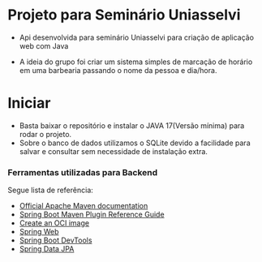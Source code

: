 # Projeto para Seminário Uniasselvi
* Api desenvolvida para seminário Uniasselvi para criação de aplicação web com Java

* A ideia do grupo foi criar um sistema simples de marcação de horário em uma barbearia passando o nome da pessoa e dia/hora.

# Iniciar
* Basta baixar o repositório e instalar o JAVA 17(Versão mínima) para rodar o projeto.
* Sobre o banco de dados utilizamos o SQLite devido a facilidade para salvar e consultar sem necessidade de instalação extra.

### Ferramentas utilizadas para Backend
Segue lista de referência:

* [Official Apache Maven documentation](https://maven.apache.org/guides/index.html)
* [Spring Boot Maven Plugin Reference Guide](https://docs.spring.io/spring-boot/docs/3.1.0/maven-plugin/reference/html/)
* [Create an OCI image](https://docs.spring.io/spring-boot/docs/3.1.0/maven-plugin/reference/html/#build-image)
* [Spring Web](https://docs.spring.io/spring-boot/docs/3.1.0/reference/htmlsingle/#web)
* [Spring Boot DevTools](https://docs.spring.io/spring-boot/docs/3.1.0/reference/htmlsingle/#using.devtools)
* [Spring Data JPA](https://docs.spring.io/spring-boot/docs/3.1.0/reference/htmlsingle/#data.sql.jpa-and-spring-data)
